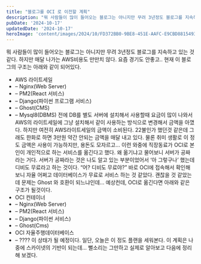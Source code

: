 ```yaml
---
title: "블로그를 OCI 로 이전할 계획"
description: "뭐 사람들이 많이 들어오는 블로그는 아니지만 무려 3년정도 블로그를 지속하고 있는 것 같다. 하지만 매달 나가는 AWS비용도 만만치 않다. 요즘 경기도 안좋고..  현재 이 블로그의 구조는 아래와 같이 되어있다.   * AWS 라이트세일  * – Nginx(Web Server)  * –..."
pubDate: '2024-10-17'
updatedDate: '2024-10-17'
heroImage: 'content/images/2024/10/FD372BB0-9BE8-451E-AAFC-E9CBD8815493.webp'
---
```


뭐 사람들이 많이 들어오는 블로그는 아니지만 무려 3년정도 블로그를 지속하고 있는 것 같다. 하지만 매달 나가는 AWS비용도 만만치 않다. 요즘 경기도 안좋고..
현재 이 블로그의 구조는 아래와 같이 되어있다.
- AWS 라이트세일
- – Nginx(Web Server)
- – PM2(React 서비스)
- – Django(파이썬 프로그램 서비스)
- – Ghost(CMS)
- – Mysql8(DBMS)
전에 DB를 별도 서버에 설치해서 사용할때 요금이 많이 나와서 AWS의 라이트세일에 그냥 설치해서 같이 사용하는 방식으로 변경해서 금액을 아꼈다. 하지만 여전히 AWS라이트세일의 금액이 소비된다. 22불인가 했던것 같은데 그래도 한화로 하면 3만원 약간 안되는 금액을 매달 내고 있다. 물론 취미 생활로 이 정도 금액은 사용이 가능하지만, 용돈도 모자르고…
이런 와중에 직장동료가 OCI로 본인이 개인적으로 하는 서비스를 옮긴다고 했다. 왜 옮기냐고 물어보니 서버가 공짜라는 거다. 서버가 공짜라는 것은 나도 알고 있는 부분이었어서 ‘아 그렇구나’ 했는데 디비도 무료라고 하는 것이다. “어? 디비도 무료야?” 바로 OCI에 접속해서 확인해보니 자율 어쩌고 데이터베이스가 무료로 서비스 하는 것 같았다. 괜찮을 것 같았는데 문제는 Ghost 와 호환이 되느냐인데…
예상컨데, OCI로 옮긴다면 아래와 같은 구조가 될것이다.
- OCI 컨테이너 
- – Nginx(Web Server)
- – PM2(React 서비스)
- – Django(파이썬 서비스)
- – Ghost(Cms)
- OCI 자율주행데이터베이스
- – ????
이 상태가 될 예정이다.
일단, 오늘은 이 정도 플랜을 세워본다. 이 계획은 나중에 스카이넷의 기반이 되는데…
뻘소리는 그만하고 실제로 알아보고 다음에 정리해 보겠다.